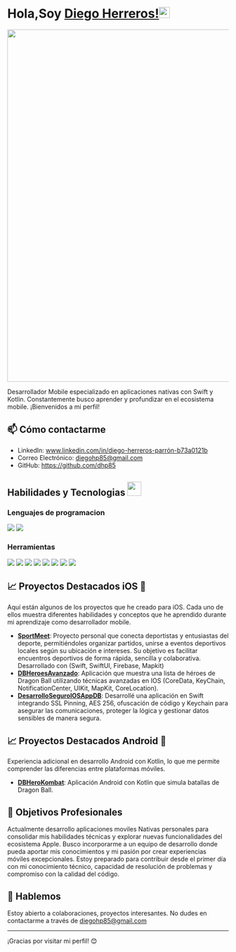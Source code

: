 # Hola,Soy [Diego Herreros!](https://www.youtube.com/channel/UCietjxpksncMdOUkycv5nqA)<img src="https://media.giphy.com/media/hvRJCLFzcasrR4ia7z/giphy.gif" width="25px">

<p align="center">
  <img src="https://github.com/dhp85/dhp85/blob/main/mobileDeveloper.png?raw=true" width="800"/>
</p>

Desarrollador Mobile especializado en aplicaciones nativas con Swift y Kotlin. Constantemente busco aprender y profundizar en el ecosistema mobile. ¡Bienvenidos a mi perfil!

## 📫 Cómo contactarme

- LinkedIn: www.linkedin.com/in/diego-herreros-parrón-b73a0121b
- Correo Electrónico: diegohp85@gmail.com
- GitHub: https://github.com/dhp85

## Habilidades y Tecnologias <img src="https://media2.giphy.com/media/QssGEmpkyEOhBCb7e1/giphy.gif?cid=ecf05e47a0n3gi1bfqntqmob8g9aid1oyj2wr3ds3mg700bl&rid=giphy.gif" width=32px>
### Lenguajes de programacion
<span>
   <img src="https://img.shields.io/badge/Swift-FA7343?logo=swift&logoColor=white&style=for-the-badge" /> 
 <img src="https://img.shields.io/badge/Kotlin-0095D5?logo=kotlin&logoColor=white&style=for-the-badge" /> 
</span>
<br>

### Herramientas
<span>
   <img src="https://img.shields.io/badge/Xcode-147EFB?logo=xcode&logoColor=white&style=for-the-badge" /> 
 <img src="https://img.shields.io/badge/Firebase-FFCA28?logo=firebase&logoColor=black&style=for-the-badge" /> 
  <img src="https://img.shields.io/badge/Figma-F24E1E?logo=figma&logoColor=white&style=for-the-badge" /> 
  <img src="https://img.shields.io/badge/Postman-FF6C37?logo=postman&logoColor=white&style=for-the-badge" /> 
  <img src="https://img.shields.io/badge/Git-F05032?logo=git&logoColor=white&style=for-the-badge" /> 
  <img src="https://img.shields.io/badge/GitHub-181717?logo=github&logoColor=white&style=for-the-badge" /> 
   <img src="https://img.shields.io/badge/iOS-000000?logo=apple&logoColor=white&style=for-the-badge" /> 
   <img src="https://img.shields.io/badge/Android%20Studio-3DDC84?logo=android-studio&logoColor=white&style=for-the-badge" /> 
</span>
<br>


## 📈 Proyectos Destacados iOS 🍏

Aquí están algunos de los proyectos que he creado para iOS. Cada uno de ellos muestra diferentes habilidades y conceptos que he aprendido durante mi aprendizaje como desarrollador mobile.

- [**SportMeet**](https://github.com/dhp85/_SportMeet_Showcase.git): Proyecto personal que conecta deportistas y entusiastas del deporte, permitiéndoles organizar partidos, unirse a eventos deportivos locales según su ubicación e intereses. Su objetivo es facilitar encuentros deportivos de forma rápida, sencilla y colaborativa. Desarrollado con (Swift, SwiftUI, Firebase, Mapkit)
- [**DBHeroesAvanzado**](https://github.com/dhp85/DBHeroesAvanzado.git): Aplicación que muestra una lista de héroes de Dragon Ball utilizando técnicas avanzadas en IOS (CoreData, KeyChain, NotificationCenter, UIKit, MapKit, CoreLocation).
- [**DesarrolloSeguroIOSAppDB**](https://github.com/dhp85/DesarrolloSeguroIOSAppDB.git): Desarrollé una aplicación en Swift integrando SSL Pinning, AES 256, ofuscación de código y Keychain para asegurar las comunicaciones, proteger la lógica y gestionar datos sensibles de manera segura.


## 📈 Proyectos Destacados Android 🤖
Experiencia adicional en desarrollo Android con Kotlin, lo que me permite comprender las diferencias entre plataformas móviles.
- [**DBHeroKombat**](https://github.com/dhp85/DbHeroKombat.git): Aplicación Android con Kotlin que simula batallas de Dragon Ball.

## 🌟 Objetivos Profesionales

Actualmente desarrollo aplicaciones moviles Nativas personales para consolidar mis habilidades técnicas y explorar nuevas funcionalidades del ecosistema Apple. Busco incorporarme a un equipo de desarrollo donde pueda aportar mis conocimientos y mi pasión por crear experiencias móviles excepcionales. Estoy preparado para contribuir desde el primer día con mi conocimiento técnico, capacidad de resolución de problemas y compromiso con la calidad del código.

## 💬 Hablemos

Estoy abierto a colaboraciones, proyectos interesantes. No dudes en contactarme a través de diegohp85@gmail.com

---

¡Gracias por visitar mi perfil! 😊

